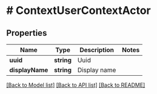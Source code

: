 # # ContextUserContextActor

## Properties

Name | Type | Description | Notes
------------ | ------------- | ------------- | -------------
**uuid** | **string** | Uuid |
**displayName** | **string** | Display name |

[[Back to Model list]](../../README.md#models) [[Back to API list]](../../README.md#endpoints) [[Back to README]](../../README.md)
